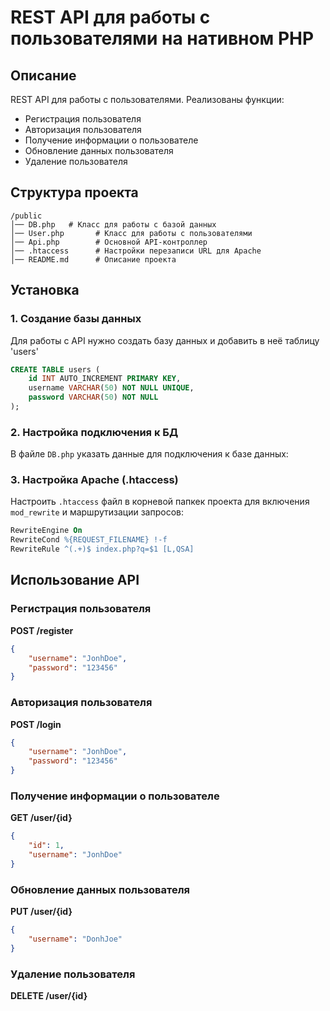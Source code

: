 # REST API для работы с пользователями на нативном PHP

## Описание
REST API для работы с пользователями. Реализованы функции:
- Регистрация пользователя
- Авторизация пользователя
- Получение информации о пользователе
- Обновление данных пользователя
- Удаление пользователя

## Структура проекта
```
/public
│── DB.php   # Класс для работы с базой данных
│── User.php       # Класс для работы с пользователями
│── Api.php        # Основной API-контроллер
│── .htaccess      # Настройки перезаписи URL для Apache
│── README.md      # Описание проекта
```

## Установка

### 1. Создание базы данных
Для работы с API нужно создать базу данных и добавить в неё таблицу 'users'
```sql
CREATE TABLE users (
    id INT AUTO_INCREMENT PRIMARY KEY,
    username VARCHAR(50) NOT NULL UNIQUE,
    password VARCHAR(50) NOT NULL
);
```

### 2. Настройка подключения к БД
В файле `DB.php` указать данные для подключения к базе данных:

### 3. Настройка Apache (.htaccess)
Настроить `.htaccess` файл в корневой папкек проекта для включения `mod_rewrite` и маршрутизации запросов:
```apache
RewriteEngine On
RewriteCond %{REQUEST_FILENAME} !-f
RewriteRule ^(.+)$ index.php?q=$1 [L,QSA]
```

## Использование API

### Регистрация пользователя
**POST /register**
```json
{
    "username": "JonhDoe",
    "password": "123456"
}
```

### Авторизация пользователя
**POST /login**
```json
{
    "username": "JonhDoe",
    "password": "123456"
}
```

### Получение информации о пользователе
**GET /user/{id}**

```json
{
    "id": 1,
    "username": "JonhDoe"
}
```

### Обновление данных пользователя
**PUT /user/{id}**
```json
{
    "username": "DonhJoe"
}
```

### Удаление пользователя
**DELETE /user/{id}**



